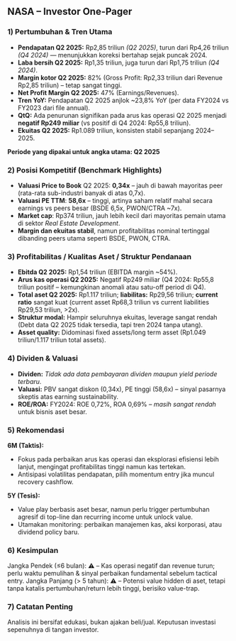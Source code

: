 ## NASA – Investor One-Pager

### 1) Pertumbuhan & Tren Utama
- **Pendapatan Q2 2025:** Rp2,85 triliun *(Q2 2025)*, turun dari Rp4,26 triliun *(Q4 2024)* — menunjukkan koreksi bertahap sejak puncak 2024.
- **Laba bersih Q2 2025:** Rp1,35 triliun, juga turun dari Rp1,75 triliun *(Q4 2024)*.
- **Margin kotor Q2 2025:** 82% (Gross Profit: Rp2,33 triliun dari Revenue Rp2,85 triliun) – tetap sangat tinggi.
- **Net Profit Margin Q2 2025:** 47% (Earnings/Revenues).
- **Tren YoY:** Pendapatan Q2 2025 anjlok ~23,8% YoY (per data FY2024 vs FY2023 dari file annual).
- **QtQ:** Ada penurunan signifikan pada arus kas operasi Q2 2025 menjadi **negatif Rp249 miliar** (vs positif di Q4 2024: Rp55,8 triliun).
- **Ekuitas Q2 2025:** Rp1.089 triliun, konsisten stabil sepanjang 2024–2025.

**Periode yang dipakai untuk angka utama: Q2 2025**

### 2) Posisi Kompetitif (Benchmark Highlights)
- **Valuasi Price to Book** Q2 2025: **0,34x** – jauh di bawah mayoritas peer (rata-rata sub-industri banyak di atas 0,7x).
- **Valuasi PE TTM**: **58,6x** – tinggi, artinya saham relatif mahal secara earnings vs peers besar (BSDE 6,5x, PWON/CTRA ~7x).
- **Market cap**: Rp374 triliun, jauh lebih kecil dari mayoritas pemain utama di sektor *Real Estate Development*.
- **Margin dan ekuitas stabil**, namun profitabilitas nominal tertinggal dibanding peers utama seperti BSDE, PWON, CTRA.

### 3) Profitabilitas / Kualitas Aset / Struktur Pendanaan
- **Ebitda Q2 2025:** Rp1,54 triliun (EBITDA margin ~54%).
- **Arus kas operasi Q2 2025:** Negatif Rp249 miliar (Q4 2024: Rp55,8 triliun positif – kemungkinan anomali atau satu-off period di Q4).
- **Total aset Q2 2025:** Rp1.117 triliun; **liabilitas:** Rp29,56 triliun; **current ratio** sangat kuat (current asset Rp68,3 triliun vs current liabilities Rp29,53 triliun, >2x).
- **Struktur modal:** Hampir seluruhnya ekuitas, leverage sangat rendah (Debt data Q2 2025 tidak tersedia, tapi tren 2024 tanpa utang).
- **Asset quality:** Didominasi fixed assets/long term asset (Rp1.049 triliun/1.117 triliun total assets).

### 4) Dividen & Valuasi
- **Dividen:** _Tidak ada data pembayaran dividen maupun yield periode terbaru_.
- **Valuasi:** PBV sangat diskon (0,34x), PE tinggi (58,6x) – sinyal pasarnya skeptis atas earning sustainability.
- **ROE/ROA:** FY2024: ROE 0,72%, ROA 0,69% – _masih sangat rendah_ untuk bisnis aset besar.

### 5) Rekomendasi
**6M (Taktis):**
- Fokus pada perbaikan arus kas operasi dan eksplorasi efisiensi lebih lanjut, mengingat profitabilitas tinggi namun kas tertekan.
- Antisipasi volatilitas pendapatan, pilih momentum entry jika muncul recovery cashflow.

**5Y (Tesis):**
- Value play berbasis aset besar, namun perlu trigger pertumbuhan agresif di top-line dan recurring income untuk unlock value.
- Utamakan monitoring: perbaikan manajemen kas, aksi korporasi, atau dividend policy baru.

### 6) Kesimpulan
Jangka Pendek (≤6 bulan): ⚠️ – Kas operasi negatif dan revenue turun; perlu waktu pemulihan & sinyal perbaikan fundamental sebelum tactical entry.
Jangka Panjang (> 5 tahun): ⚠️ – Potensi value hidden di aset, tetapi tanpa katalis pertumbuhan/return lebih tinggi, berisiko value-trap.

### 7) Catatan Penting
Analisis ini bersifat edukasi, bukan ajakan beli/jual. Keputusan investasi sepenuhnya di tangan investor.